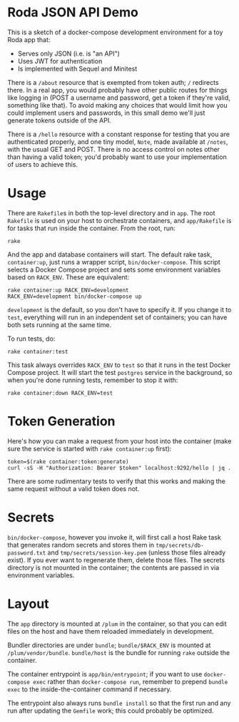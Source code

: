 # Roda JSON API Demo

This is a sketch of a docker-compose development environment for a toy
Roda app that:

- Serves only JSON (i.e. is "an API")
- Uses JWT for authentication
- Is implemented with Sequel and Minitest

There is a `/about` resource that is exempted from token auth; `/`
redirects there. In a real app, you would probably have other public
routes for things like logging in (POST a username and password, get a
token if they're valid, something like that). To avoid making any
choices that would limit how you could implement users and passwords, in
this small demo we'll just generate tokens outside of the API.

There is a `/hello` resource with a constant response for testing that
you are authenticated properly, and one tiny model, `Note`, made
available at `/notes`, with the usual GET and POST. There is no access
control on notes other than having a valid token; you'd probably want to
use your implementation of users to achieve this.

# Usage

There are `Rakefile`s in both the top-level directory and in `app`. The
root `Rakefile` is used on your host to orchestrate containers, and
`app/Rakefile` is for tasks that run inside the container. From the
root, run:

    rake

And the app and database containers will start. The default rake task,
`container:up`, just runs a wrapper script, `bin/docker-compose`. This
script selects a Docker Compose project and sets some environment
variables based on `RACK_ENV`. These are equivalent:

    rake container:up RACK_ENV=development
    RACK_ENV=development bin/docker-compose up

`development` is the default, so you don't have to specify it. If you
change it to `test`, everything will run in an independent set of
containers; you can have both sets running at the same time.

To run tests, do:

    rake container:test

This task always overrides `RACK_ENV` to `test` so that it runs in the
test Docker Compose project. It will start the test `postgres` service
in the background, so when you're done running tests, remember to stop
it with:

    rake container:down RACK_ENV=test

# Token Generation

Here's how you can make a request from your host into the container
(make sure the service is started with `rake container:up` first):

    token=$(rake container:token:generate)
    curl -sS -H "Authorization: Bearer $token" localhost:9292/hello | jq .

There are some rudimentary tests to verify that this works and
making the same request without a valid token does not.

# Secrets

`bin/docker-compose`, however you invoke it, will first call a host Rake
task that generates random secrets and stores them in
`tmp/secrets/db-password.txt` and `tmp/secrets/session-key.pem` (unless
those files already exist). If you ever want to regenerate them, delete
those files. The secrets directory is not mounted in the container; the
contents are passed in via environment variables.

# Layout

The `app` directory is mounted at `/plum` in the container, so that
you can edit files on the host and have them reloaded immediately in
development.

Bundler directories are under `bundle`; `bundle/$RACK_ENV` is mounted at
`/plum/vendor/bundle`. `bundle/host` is the bundle for running `rake`
outside the container.

The container entrypoint is `app/bin/entrypoint`; if you want to use
`docker-compose exec` rather than `docker-compose run`, remember to
prepend `bundle exec` to the inside-the-container command if necessary.

The entrypoint also always runs `bundle install` so that the first run
and any run after updating the `Gemfile` work; this could probably be
optimized.
